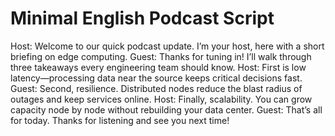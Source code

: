 # Minimal English Podcast Script

Host: Welcome to our quick podcast update. I’m your host, here with a short briefing on edge computing.
Guest: Thanks for tuning in! I’ll walk through three takeaways every engineering team should know.
Host: First is low latency—processing data near the source keeps critical decisions fast.
Guest: Second, resilience. Distributed nodes reduce the blast radius of outages and keep services online.
Host: Finally, scalability. You can grow capacity node by node without rebuilding your data center.
Guest: That’s all for today. Thanks for listening and see you next time!
